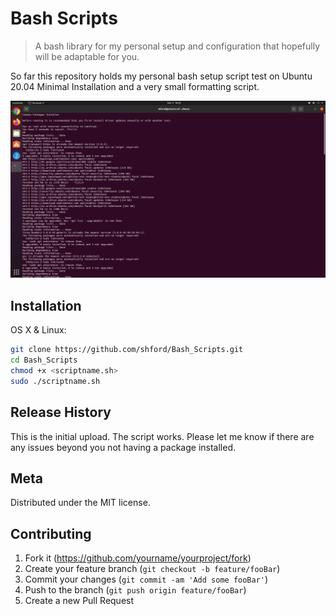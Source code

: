 # Bash Scripts
> A bash library for my personal setup and configuration that hopefully will be adaptable for you.

So far this repository holds my personal bash setup script test on Ubuntu 20.04 Minimal Installation and a very small formatting script.

![](Header.png)

## Installation

OS X & Linux:

```sh
git clone https://github.com/shford/Bash_Scripts.git
cd Bash_Scripts
chmod +x <scriptname.sh>
sudo ./scriptname.sh
```

## Release History

This is the initial upload. The script works. Please let me know if there are any issues beyond you not having a package installed.

## Meta

Distributed under the MIT license.

## Contributing

1. Fork it (<https://github.com/yourname/yourproject/fork>)
2. Create your feature branch (`git checkout -b feature/fooBar`)
3. Commit your changes (`git commit -am 'Add some fooBar'`)
4. Push to the branch (`git push origin feature/fooBar`)
5. Create a new Pull Request
